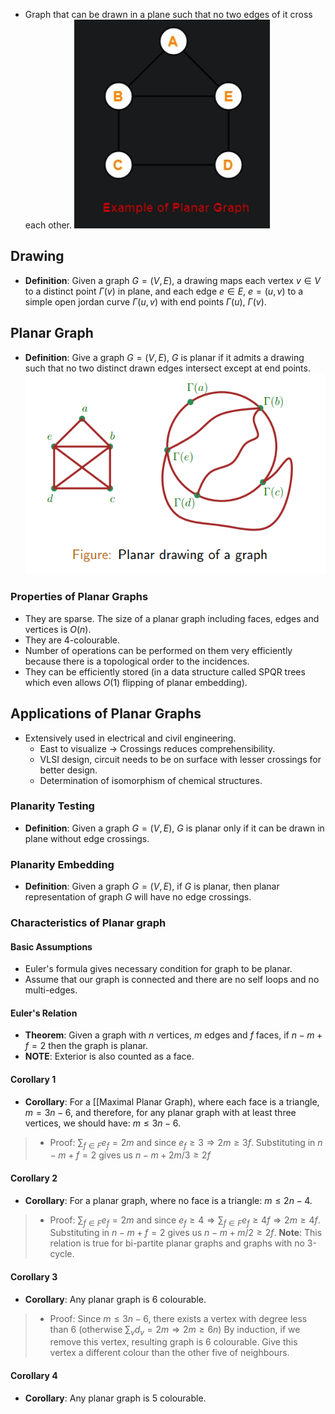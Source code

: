 - Graph that can be drawn in a plane such that no two edges of it cross each other.
![](../Images/Pasted%20image%2020230514115312.png)

## Drawing
- **Definition**: Given a graph $G = (V, E)$, a drawing maps each vertex $v \in V$ to a distinct point $\Gamma(v)$ in plane, and each edge $e \in E$, $e = (u, v)$ to a simple open jordan curve $\Gamma(u, v)$ with end points $\Gamma(u)$, $\Gamma(v)$.

## Planar Graph
- **Definition**: Give a graph $G = (V, E)$, $G$ is planar if it admits a drawing such that no two distinct drawn edges intersect except at end points.
![](../Images/Pasted%20image%2020230515154936.png)

### Properties of Planar Graphs
- They are sparse. The size of a planar graph including faces, edges and vertices is $O(n)$.
- They are 4-colourable.
- Number of operations can be performed on them very efficiently because there is a topological order to the incidences.
- They can be efficiently stored (in a data structure called SPQR trees which even allows $O(1)$ flipping of planar embedding).

## Applications of Planar Graphs
- Extensively used in electrical and civil engineering.
	- East to visualize -> Crossings reduces comprehensibility.
	- VLSI design, circuit needs to be on surface with lesser crossings for better design.
	- Determination of isomorphism of chemical structures.

### Planarity Testing
- **Definition**: Given a graph $G = (V, E)$, $G$ is planar only if it can be drawn in plane without edge crossings.

### Planarity Embedding
- **Definition**: Given a graph $G = (V, E)$, if $G$ is planar, then planar representation of graph $G$ will have no edge crossings.

### Characteristics of Planar graph
#### Basic Assumptions
- Euler's formula gives necessary condition for graph to be planar.
- Assume that our graph is connected and there are no self loops and no multi-edges.

#### Euler's Relation
- **Theorem**: Given a graph with $n$ vertices, $m$ edges and $f$ faces, if $n - m + f = 2$ then the graph is planar.
- **NOTE**: Exterior is also counted as a face.

#### Corollary 1
- **Corollary**: For a [[Maximal Planar Graph), where each face is a triangle, $m = 3n - 6$, and therefore, for any planar graph with at least three vertices, we should have: $m \le 3n - 6$. 
> - Proof:
>	$\sum_{f \in F} e_f = 2m$ and since $e_f \ge 3 \Rightarrow 2m \ge 3f$.
>	Substituting in $n - m + f = 2$ gives us $n - m + 2m / 3 \ge 2f$

#### Corollary 2
 - **Corollary**: For a planar graph, where no face is a triangle: $m \le 2n - 4$.
> - Proof:
>	 $\sum_{f \in F} e_f = 2m$ and since $e_f \ge 4 \Rightarrow \sum_{f \in F} e_f \ge 4f \Rightarrow 2m \ge 4f$.
>	 Substituting in $n - m + f = 2$ gives us $n - m + m / 2 \ge 2f$.
> **Note**: This relation is true for bi-partite planar graphs and graphs with no 3-cycle.

#### Corollary 3
- **Corollary**: Any planar graph is 6 colourable.
>- Proof:
>	Since $m \le 3n - 6$, there exists a vertex with degree less than 6 (otherwise $\sum_v d_v = 2m \Rightarrow 2m \ge 6n$)
>	By induction, if we remove this vertex, resulting graph is 6 colourable.
>	Give this vertex a different colour than the other five of neighbours.

#### Corollary 4
- **Corollary**: Any planar graph is 5 colourable.